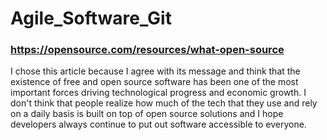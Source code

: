 # Agile_Software_Git
### https://opensource.com/resources/what-open-source

I chose this article because I agree with its message and think that the existence of free and open source software has been one of the most important forces driving technological progress and economic growth. I don't think that people realize how much of the tech that they use and rely on a daily basis is built on top of open source solutions and I hope developers always continue to put out software accessible to everyone. 
